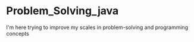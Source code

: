 # Problem_Solving_java
I'm here trying to improve my scales in problem-solving and programming concepts
